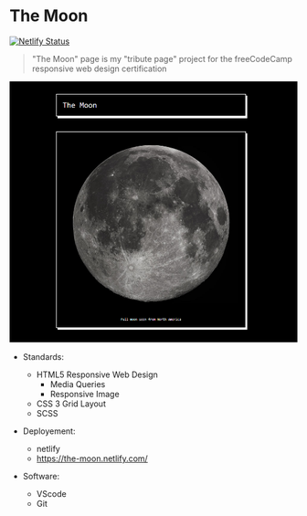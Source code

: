 # The Moon

[![Netlify Status](https://api.netlify.com/api/v1/badges/488de9ab-534a-4056-8411-104a3207c055/deploy-status)](https://app.netlify.com/sites/the-moon/deploys)

> "The Moon" page is my "tribute page" project for the freeCodeCamp responsive web design certification

[![img](https://raw.githubusercontent.com/Drozerah/MyGitHubStorage/master/img/the-moon-tribute-page/the-moon.netlify.com.png)](https://the-moon.netlify.com/)

- Standards: 
    - HTML5 Responsive Web Design
        - Media Queries
        - Responsive Image
    - CSS 3 Grid Layout 
    - SCSS 

- Deployement: 
    - netlify
    - https://the-moon.netlify.com/
                            
- Software: 
    - VScode
    - Git 


